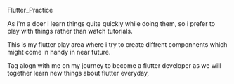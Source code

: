 Flutter_Practice

As i'm a doer i learn things quite quickly while doing them, so i prefer to play with things rather than watch tutorials.

This is my flutter play area where i try to create diffrent componnents which might come in handy in near future.

Tag alogn with me on my journey to become a flutter developer as we will together learn new things about flutter everyday,

